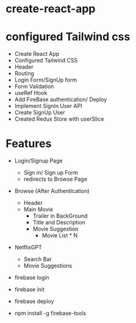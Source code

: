 # create-react-app
# configured Tailwind css

- Create React App
- Configured Tailwind CSS
- Header
- Routing
- Login Form/SignUp form
- Form Validation
- useRef Hook
- Add FireBase authentication/ Deploy
- Implement SignIn User API
- Create SignUp User 
- Created Redux Store with userSlice

# Features
- Login/Signup Page
    - Sign in/ Sign up Form
    - redirects to Browse Page
- Browse (After Authentication)
    - Header
    - Main Movie
        - Trailer in BackGround
        - Title and Description
        - Movie Suggestion
            - Movie List * N

- NetflixGPT
    - Search Bar
    - Movie Suggestions

- firebase login
- firebase init
- firebase deploy
- npm install -g firebase-tools